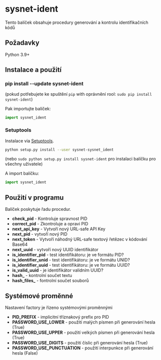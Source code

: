 # sysnet-ident

Tento balíček obsahuje procedury generování a kontrolu identifikačních kódů

## Požadavky

Python 3.9+

## Instalace a použití
### pip install --update sysnet-ident

(pokud potřebujete ke spuštění  `pip` with oprávnění rool: `sudo pip install sysnet-ident`)

Pak importujte balíček:

```python
import sysnet_ident
```

### Setuptools

Instalace via [Setuptools](http://pypi.python.org/pypi/setuptools).

```sh
python setup.py install --user sysnet-sysnet_ident
```
(nebo `sudo python setup.py install sysnet-ident` pro instalaci balíčku pro všechny uživatele)

A import balíčku:

```python
import sysnet_ident
```

## Použití v programu

Balíček poskytuje řadu procedur.
- **check_pid** - Kontroluje spravnost PID
- **correct_pid** - Zkontroluje a opravi PID
- **next_api_key** - Vytvoří nový URL-safe API Key
- **next_pid** - vytvoří nový PID
- **next_token** - Vytvoří náhodný URL-safe textový řetězec v kódování Base64
- **next_uuid** - vytvoří nový UUID identifikátor
- **is_identifier_pid** - test identifikátoru: je ve formátu PID?
- **is_identifier_unid** - test identifikátoru: je ve formátu  UNID?
- **is_identifier_uuid** - test identifikátoru: je ve formátu  UUID?
- **is_valid_uuid** - je identifikátor validním UUID?
- **hash_<enc>** - kontrolní součet textu
- **hash_files_<enc>** - fontrolní součet souborů


## Systémové proměnné

Nastavení factory je řízeno systémovými proměnnými

- **PID_PREFIX** - implicitní tříznakový prefix pro PID
- **PASSWORD_USE_LOWER** - použití malých písmen při generování hesla (True)
- **PASSWORD_USE_UPPER** - použití velkých písmen při generování hesla (True)
- **PASSWORD_USE_DIGITS** - použití číslic při generování hesla (True)
- **PASSWORD_USE_PUNCTUATION** - použití interpunkce při generování hesla (False)

